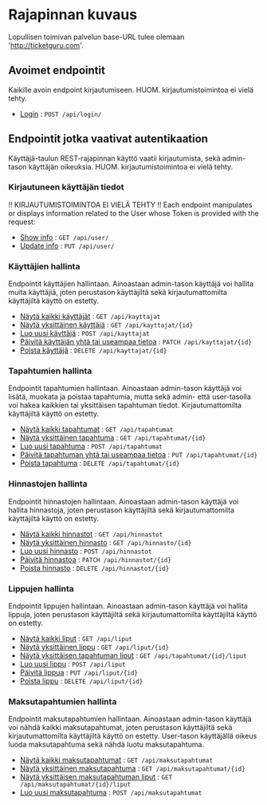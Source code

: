 # Rajapinnan kuvaus

Lopullisen toimivan palvelun base-URL tulee olemaan 'http://ticketguru.com'.

## Avoimet endpointit

Kaikille avoin endpoint kirjautumiseen. HUOM. kirjautumistoimintoa ei vielä tehty.

* [Login](login.md) : `POST /api/login/`

## Endpointit jotka vaativat autentikaation

Käyttäjä-taulun REST-rajapinnan käyttö vaatii kirjautumista, sekä admin-tason käyttäjän oikeuksia. HUOM. kirjautumistoimintoa ei vielä tehty.

### Kirjautuneen käyttäjän tiedot

!! KIRJAUTUMISTOIMINTOA EI VIELÄ TEHTY !!
Each endpoint manipulates or displays information related to the User whose
Token is provided with the request:

* [Show info](user/get.md) : `GET /api/user/`
* [Update info](user/put.md) : `PUT /api/user/`

### Käyttäjien hallinta

Endpointit käyttäjien hallintaan. Ainoastaan admin-tason käyttäjä voi hallita muita käyttäjiä, joten perustason käyttäjiltä sekä kirjautumattomilta käyttäjiltä käyttö on estetty.

* [Näytä kaikki käyttäjät](kayttajat/getAll.md) : `GET /api/kayttajat`
* [Näytä yksittäinen käyttäjä](kayttajat/get.md) : `GET /api/kayttajat/{id}`
* [Luo uusi käyttäjä](kayttajat/post.md) : `POST /api/kayttajat`
* [Päivitä käyttäjän yhtä tai useampaa tietoa](kayttajat/patch.md) : `PATCH /api/kayttajat/{id}`
* [Poista käyttäjä](kayttajat/delete.md) : `DELETE /api/kayttajat/{id}`

### Tapahtumien hallinta

Endpointit tapahtumien hallintaan. Ainoastaan admin-tason käyttäjä voi lisätä, muokata ja poistaa tapahtumia, mutta sekä admin- että user-tasolla voi hakea kaikkien tai yksittäisen tapahtuman tiedot. Kirjautumattomilta käyttäjiltä käyttö on estetty.

* [Näytä kaikki tapahtumat](tapahtumat/getAll.md) : `GET /api/tapahtumat`
* [Näytä yksittäinen tapahtuma](tapahtumat/get.md) : `GET /api/tapahtumat/{id}`
* [Luo uusi tapahtuma](tapahtumat/post.md) : `POST /api/tapahtumat`
* [Päivitä tapahtuman yhtä tai useampaa tietoa](tapahtumat/put.md) : `PUT /api/tapahtumat/{id}`
* [Poista tapahtuma](tapahtumat/delete.md) : `DELETE /api/tapahtumat/{id}`

### Hinnastojen hallinta

Endpointit hinnastojen hallintaan. Ainoastaan admin-tason käyttäjä voi hallita hinnastoja, joten perustason käyttäjiltä sekä kirjautumattomilta käyttäjiltä käyttö on estetty.

* [Näytä kaikki hinnastot](hinnastot/getAll.md) : `GET /api/hinnastot`
* [Näytä yksittäinen hinnasto](hinnastot/get.md) : `GET /api/hinnasto/{id}`
* [Luo uusi hinnasto](hinnastot/post.md) : `POST /api/hinnastot`
* [Päivitä hinnastoa](hinnastot/patch.md) : `PATCH /api/hinnastot/{id}`
* [Poista hinnasto](hinnastot/delete.md) : `DELETE /api/hinnastot/{id}`

### Lippujen hallinta

Endpointit lippujen hallintaan. Ainoastaan admin-tason käyttäjä voi hallita lippuja, joten perustason käyttäjiltä sekä kirjautumattomilta käyttäjiltä käyttö on estetty.

* [Näytä kaikki liput](liput/getAll.md) : `GET /api/liput`
* [Näytä yksittäinen lippu](liput/get.md) : `GET /api/liput/{id}`
* [Näytä yksittäisen tapahtuman liput](liput/getTapahtumaLiput.md) : `GET /api/tapahtumat/{id}/liput`
* [Luo uusi lippu](liput/post.md) : `POST /api/liput`
* [Päivitä lippua](liput/put.md) : `PUT /api/liput/{id}`
* [Poista lippu](liput/delete.md) : `DELETE /api/liput/{id}`

### Maksutapahtumien hallinta

Endpointit maksutapahtumien hallintaan. Ainoastaan admin-tason käyttäjä voi nähdä kaikki maksutapahtumat, joten perustason käyttäjiltä sekä kirjautumattomilta käyttäjiltä käyttö on estetty. User-tason käyttäjällä oikeus luoda maksutapahtuma sekä nähdä luotu maksutapahtuma.

* [Näytä kaikki maksutapahtumat](maksutapahtumat/getAll.md) : `GET /api/maksutapahtumat`
* [Näytä yksittäinen maksutapahtuma](maksutapahtumat/get.md) : `GET /api/maksutapahtumat/{id}`
* [Näytä yksittäisen maksutapahtuman liput](maksutapahtumat/getTickets.md) : `GET /api/maksutapahtumat/{id}/liput`
* [Luo uusi maksutapahtuma](maksutapahtumat/post.md) : `POST /api/maksutapahtumat`
